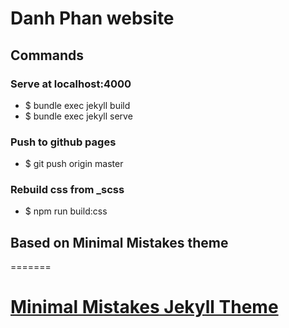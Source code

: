 # Danh Phan website

## Commands

### Serve at localhost:4000
- $ bundle exec jekyll build
- $ bundle exec jekyll serve

### Push to github pages
- $ git push origin master

### Rebuild css from _scss
- $ npm run build:css

## Based on Minimal Mistakes theme
=======
# [Minimal Mistakes Jekyll Theme](https://mmistakes.github.io/minimal-mistakes/)
